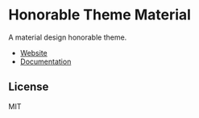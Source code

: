 # Honorable Theme Material

A material design honorable theme.

- [Website](https://honorable.design)
- [Documentation](https://docs.honorable.design)

## License

MIT
